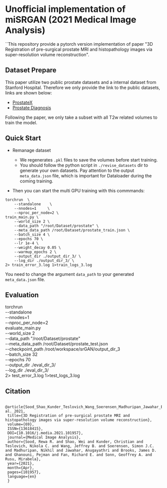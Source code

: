 # Unofficial implementation of miSRGAN (2021 Medical Image Analysis)

``This repository provide a pytorch version implementation of paper "3D Registration of pre-surgical prostate MRI and histopathology images via super-resolution volume reconstruction".


## Dataset Prepare
This paper utilize two public prostate datasets and a internal dataset from Stanford Hospital. Therefore we only provide the link to the public datasets, links are shown below:

- [ProstateX](https://wiki.cancerimagingarchive.net/pages/viewpage.action?pageId=23691656#23691656860763166b154d3b8294e6ff0c206fa5)
- [Prostate Diagnosis](https://wiki.cancerimagingarchive.net/display/Public/PROSTATE-DIAGNOSIS#327725498004a7544e04a10a36cf7ed85def9d0)

Following the paper, we only take a subset with all T2w related volumes to train the model.

## Quick Start
- Remanage dataset
  - We regenerates `.pkl` files to save the volumes before start training.
  - You should follow the python script in `./revise_datasets` dir to generate your own datasets. Pay attention to the output `meta_data.json` file, which is important for Dataloader during the coming training.

- Then you can start the multi GPU training with this commmands:
```
torchrun  \
    --standalone    \
    --nnodes=1     \
    --nproc_per_node=2 \
train_main.py \
    --world_size 2 \
    --data_path "/root/Dataset/prostate" \
    --meta_data_path /root/Dataset/prostate_train.json \
    --batch_size 4 \
    --epochs 70 \
    --lr 1e-4 \
    --weight_decay 0.05 \
    --warmup_epochs 2 \
    --output_dir ./output_dir_3/ \
    --log_dir ./output_dir_3/ \
2> train_error_3.log 1>train_logs_3.log
```
You need to change the argument `data_path` to your generated `meta_data.json` file.

## Evaluation
torchrun  \
    --standalone    \
    --nnodes=1     \
    --nproc_per_node=2 \
evaluate_main.py \
    --world_size 2 \
    --data_path "/root/Dataset/prostate" \
    --meta_data_path /root/Dataset/prostate_test.json \
    --checkpoint_path /root/workspace/srGAN/output_dir_3 \
    --batch_size 32 \
    --epochs 70 \
    --output_dir ./eval_dir_3/ \
    --log_dir ./eval_dir_3/ \
2> test_error_3.log 1>test_logs_3.log

## Citation
```
 @article{Sood_Shao_Kunder_Teslovich_Wang_Soerensen_Madhuripan_Jawahar_Brooks_Ghanouni_et al._2021, 
 title={3D Registration of pre-surgical prostate MRI and histopathology images via super-resolution volume reconstruction}, 
 volume={69}, 
 ISSN={13618415}, 
 DOI={10.1016/j.media.2021.101957}, 
 journal={Medical Image Analysis}, 
 author={Sood, Rewa R. and Shao, Wei and Kunder, Christian and Teslovich, Nikola C. and Wang, Jeffrey B. and Soerensen, Simon J.C. and Madhuripan, Nikhil and Jawahar, Anugayathri and Brooks, James D. and Ghanouni, Pejman and Fan, Richard E. and Sonn, Geoffrey A. and Rusu, Mirabela}, 
 year={2021}, 
 month={Apr}, 
 pages={101957}, 
 language={en} 
 }

```
